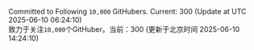 Committed to Following `10,000` GitHubers. Current: <!-- FOLLOWING_COUNT -->300<!-- FOLLOWING_COUNT --> (Update at UTC <!-- LAST_UPDATED -->2025-06-10 06:24:10<!-- LAST_UPDATED -->)<br>
致力于关注`10,000`个GitHuber。当前：<!-- FOLLOWING_COUNT -->300<!-- FOLLOWING_COUNT --> (更新于北京时间 <!-- LAST_UPDATED_CST -->2025-06-10 14:24:10<!-- LAST_UPDATED_CST -->)
